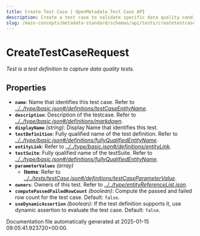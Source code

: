 ```yaml
---
title: Create Test Case | OpenMetadata Test Case API
description: Create a test case to validate specific data quality conditions using defined rules and associated metadata.
slug: /main-concepts/metadata-standard/schemas/api/tests/createtestcase
---
```


# CreateTestCaseRequest

*Test is a test definition to capture data quality tests.*

## Properties

- **`name`**: Name that identifies this test case. Refer to *[../../type/basic.json#/definitions/testCaseEntityName](#/../type/basic.json#/definitions/testCaseEntityName)*.
- **`description`**: Description of the testcase. Refer to *[../../type/basic.json#/definitions/markdown](#/../type/basic.json#/definitions/markdown)*.
- **`displayName`** *(string)*: Display Name that identifies this test.
- **`testDefinition`**: Fully qualified name of the test definition. Refer to *[../../type/basic.json#/definitions/fullyQualifiedEntityName](#/../type/basic.json#/definitions/fullyQualifiedEntityName)*.
- **`entityLink`**: Refer to *[../../type/basic.json#/definitions/entityLink](#/../type/basic.json#/definitions/entityLink)*.
- **`testSuite`**: Fully qualified name of the testSuite. Refer to *[../../type/basic.json#/definitions/fullyQualifiedEntityName](#/../type/basic.json#/definitions/fullyQualifiedEntityName)*.
- **`parameterValues`** *(array)*
  - **Items**: Refer to *[../../tests/testCase.json#/definitions/testCaseParameterValue](#/../tests/testCase.json#/definitions/testCaseParameterValue)*.
- **`owners`**: Owners of this test. Refer to *[../../type/entityReferenceList.json](#/../type/entityReferenceList.json)*.
- **`computePassedFailedRowCount`** *(boolean)*: Compute the passed and failed row count for the test case. Default: `false`.
- **`useDynamicAssertion`** *(boolean)*: If the test definition supports it, use dynamic assertion to evaluate the test case. Default: `false`.


Documentation file automatically generated at 2025-01-15 09:05:41.923720+00:00.
